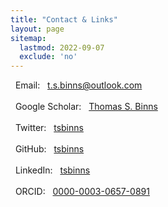 ```yaml
---
title: "Contact & Links"
layout: page
sitemap:
  lastmod: 2022-09-07
  exclude: 'no'
---
```

<p>
    <i class="fas fa-envelope"></i> &nbsp; Email: &nbsp; <a href="mailto:t.s.binns@outlook.com" target="_blank">t.s.binns@outlook.com</a><br>
    <br>
    <i class="fab fa-google"></i>   &nbsp; Google Scholar: &nbsp; <a href="https://scholar.google.co.uk/citations?user=S8yDxUEAAAAJ" target="_blank">Thomas S. Binns</a><br>
    <br>
    <i class="fab fa-twitter"></i>  &nbsp; Twitter: &nbsp; <a href="https://twitter.com/tsbinns" target="_blank">tsbinns</a><br>
    <br>
    <i class="fab fa-github"></i>   &nbsp; GitHub: &nbsp; <a href="https://github.com/tsbinns" target="_blank">tsbinns</a><br>
    <br>
    <i class="fab fa-linkedin"></i> &nbsp; LinkedIn: &nbsp; <a href="https://www.linkedin.com/in/tsbinns/" target="_blank">tsbinns</a><br>
    <br>
    <i class="fab fa-orcid"></i>    &nbsp; ORCID: &nbsp; <a href="https://orcid.org/0000-0003-0657-0891" target="_blank">0000-0003-0657-0891</a><br>
</p>